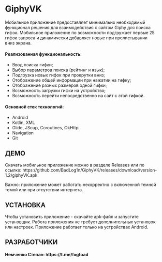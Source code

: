 # GiphyVK

<p>Мобильное приложение предоставляет минимально необходимый функционал решения для взаимодействия с сайтом Giphy для поиска гифок. Мобильное приложение по возможности подгружает первые 25 гифок запроса и динамически добавляет новые при пролистывании вниз экрана. 

<h4>Реализованная функциональность:</h4>
<ul>
    <li>Ввод поиска гифки;</li>
    <li>Выбор параметров поиска (рейтинг и язык);</li>
    <li>Подгрузка новых гифок при прокрутки вниз;</li>
    <li>Отображение общей информации при нажатии на гифку;</li>
    <li>Отображение разных размеров одной гифки;</li>
    <li>Возможность загрузки гифки на устройство;</li>
    <li>Возможность перейти непосредственно на сайт с этой гифкой.</li>
</ul> 
<h4>Основной стек технологий:</h4>
<ul>
  <li>Android</li>
	<li>Kotlin, XML</li>
  <li>Glide, JSoup, Coroutines, OkHttp</li>
  <li>Navigation</li>
	<li>Git</li>
  
 </ul>
 
ДЕМО
------------
<p>Скачать мобильное приложение можно в разделе Releases или по ссылке: https://github.com/BadLog1n/GiphyVK/releases/download/version-1.2/giphyVK.apk
<p>Важно: приложение может работать некорректно с включенной темной темой или при отсутствии интернета.<p>

УСТАНОВКА
------------
Чтобы установить приложение - скачайте apk-файл и запустите установщик. Работа приложения не требует дополнительных установок или настроек. Приложение работает только на устройствах Android.


РАЗРАБОТЧИКИ
------------
<h4>Немченко Степан: https://t.me/fogtoad </h4>

